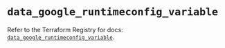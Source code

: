# `data_google_runtimeconfig_variable`

Refer to the Terraform Registry for docs: [`data_google_runtimeconfig_variable`](https://registry.terraform.io/providers/hashicorp/google-beta/6.38.0/docs/data-sources/google_runtimeconfig_variable).
